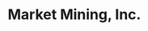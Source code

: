 ---
templateKey: 'home-page'
title: Market Mining, Inc.
meta_title: Home | Market Mining, Inc
meta_description: >-
 マーケット・マイニング株式会社はマーケットを構造化しテクノロジーの進化を取り入れ変革することをMissionとした、デジタル・トランスフォーメーション DX カンパニーです。ITを活用した新しいUX・生産性の向上の実現と支援を行っています。
heading: Services
description: >-
  デジタルトランスフォーメーションからデジタル・技術を活用した業務効率化まで幅広いサービスを提供しています。
offerings:
  blurbs:
    - image: /img/dx.png
      header: DX支援
      text: >
        企業のデジタル化に向けたプロジェクト計画、PoC計画、技術選定の支援をします。素早く小さな成果Quick Winを積み重ねることでニーズを把握し、最終ゴールまでのロードマップをしき、プロジェクトの成功確率を高めます。
    - image: /img/programming.jpg
      header: デジタル教育支援
      text: >
        プログラミング教育を授業に取り入れたい教育機関、事業者向けにカリキュラムの作成と教材の選定を支援いたします。クラウドのコーディング環境を活用することで、スマートフォンのアプリ開発やIoT開発を体験することができます。
    - image: /img/marketing.jpg
      header: デジタル・マーケティング支援
      text: >
        インターネット広告を活用し効果の見えるマーケティングの支援をします。広告の出稿、流入経路の分析、ターゲット分析、マーケティング自動化などデジタルならではの手法を活用し効率を最大化します。
    - image: /img/data_analysis.jpg
      header: データ活用・データ分析支援
      text: >
        既存のデータから知見を取り出すだけでなく、あるべきデータの形を定義しデータを元にした意思決定プロセスとシステムの改善を行います。
    - image: /img/service_development.jpg
      header: デジタル・サービス開発
      text: >
        自社でコンセプトを打ち出し、製品の開発・改善活動を行っています。
    - image: /img/bizdev.jpg
      header: 事業開発・プロダクト開発支援
      text: >
        技術を活用した新規事業の開発プロジェクトに対してのリサーチ業務やMVP開発、PoCの計画を支援しています。

---